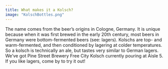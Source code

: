 ```yaml
---
title: What makes it a Kolsch? 
image: "KolschBottles.png"
---
```

The name comes from the beer’s origins in Cologne, Germany. It is unique because when it was first brewed in the early 20th century, most beers in Germany were bottom-fermented beers (see: lagers). Kolschs are top- and warm-fermented, and then conditioned by lagering at colder temperatures. So a kolsch is technically an ale, but tastes very similar to German lagers. We’ve got Pine Street Brewery Free City Kolsch currently pouring at Aisle 5. If you like lagers, come by to try it out!